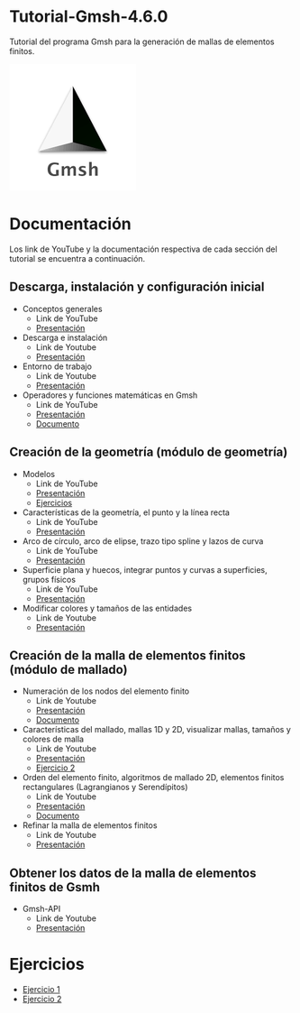 # Tutorial-Gmsh-4.6.0

Tutorial del programa Gmsh para la generación de mallas de elementos finitos.

![icon_gmsh.png](Figuras/icon_gmsh.png)

# Documentación

Los link de YouTube y la documentación respectiva de cada sección del tutorial se encuentra a continuación.

## Descarga, instalación y configuración inicial

- Conceptos generales
  - Link de YouTube
  - [Presentación](Presentaciones/Conceptos_generales.pdf)
- Descarga e instalación
  - Link de Youtube
  - [Presentación](Presentaciones/Descarga_e_instalación.pdf)
- Entorno de trabajo
  - Link de Youtube
  - [Presentación](Presentaciones/Entorno_de_trabajo.pdf)
- Operadores y funciones matemáticas en Gmsh
  - Link de YouTube
  - [Presentación](Presentaciones/Operadores_y_funciones_diapositiva.pdf)
  - [Documento](Documentos/Operadores_y_funciones_matemáticas.pdf)


## Creación de la geometría (módulo de geometría)


- Modelos
  - Link de YouTube
  - [Presentación](Presentaciones/Modelos.pdf)
  - [Ejercicios](Ejercicios/Ejercicio_1.md)
- Características de la geometría, el punto y la línea recta
  - Link de YouTube
  - [Presentación](Presentaciones/Comandos_de_creación_de_la_geometría.pdf)
- Arco de círculo, arco de elipse, trazo tipo spline y lazos de curva
  - Link de YouTube
  - [Presentación](Presentaciones/Comandos_de_creación_de_la_geometría.pdf)
- Superficie plana y huecos, integrar puntos y curvas a superficies, grupos físicos
  - Link de YouTube
  - [Presentación](Presentaciones/Comandos_de_creación_de_la_geometría.pdf)
- Modificar colores y tamaños de las entidades
  - Link de Youtube
  - [Presentación](Presentaciones/Modificar_colores_y_tamaños.pdf)


## Creación de la malla de elementos finitos (módulo de mallado)

- Numeración de los nodos del elemento finito
  - Link de Youtube
  - [Presentación](Presentaciones/Numeracion_de_los_nodos.pdf)
  - [Documento](Documentos/Numeración_de_los_nodos.pdf)
- Características del mallado, mallas 1D y 2D, visualizar mallas, tamaños y colores de malla
  - Link de Youtube
  - [Presentación](Presentaciones/Comandos_de_creación_malla.pdf)
  - [Ejercicio 2](Ejercicios/Ejercicio_2.md)
- Orden del elemento finito, algoritmos de mallado 2D, elementos finitos rectangulares (Lagrangianos y Serendípitos)
  - Link de Youtube
  - [Presentación](Presentaciones/Comandos_de_creación_malla.pdf)
  - [Documento](Documentos/Documentos_algoritmos_mallado/algoritmos_mallado.md)
- Refinar la malla de elementos finitos
  - Link de Youtube
  - [Presentación](Presentaciones/Comandos_de_creación_malla.pdf)


## Obtener los datos de la malla de elementos finitos de Gsmh

- Gmsh-API
  - Link de Youtube
  - [Presentación](Presentaciones/Gmsh_API.pdf)
 

# Ejercicios


- [Ejercicio 1](Ejercicios/Ejercicio_1.md)
- [Ejercicio 2](Ejercicios/Ejercicio_2.md)



